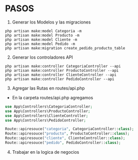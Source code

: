 # PASOS
1. Generar los Modelos y las migraciones

```
php artisan make:model Categoria -m
php artisan make:model Producto -m
php artisan make:model Cliente -m
php artisan make:model Pedido -m
php artisan make:migration create_pedido_producto_table
```
2. Generar los controladores API
```
php artisan make:controller CategoriaController --api
php artisan make:controller ProductoController --api
php artisan make:controller ClienteController --api
php artisan make:controller PedidoController --api
```

3. Agregar las Rutas en routes/api.php
- En la carpeta routes/api.php agregamos
```php
use App\Controllers\CategoriaController;
use App\Controllers\ProductoController;
use App\Controllers\ClienteController;
use App\Controllers\PedidoController;

Route::apiresouce("categoria", CategoriaController::class);
Route::apiresouce("producto", ProductoController::class);
Route::apiresouce("cliente", ClienteController::class);
Route::apiresouce("pedido", PedidoController::class);

```
4. Trabajar en la logica de negocios